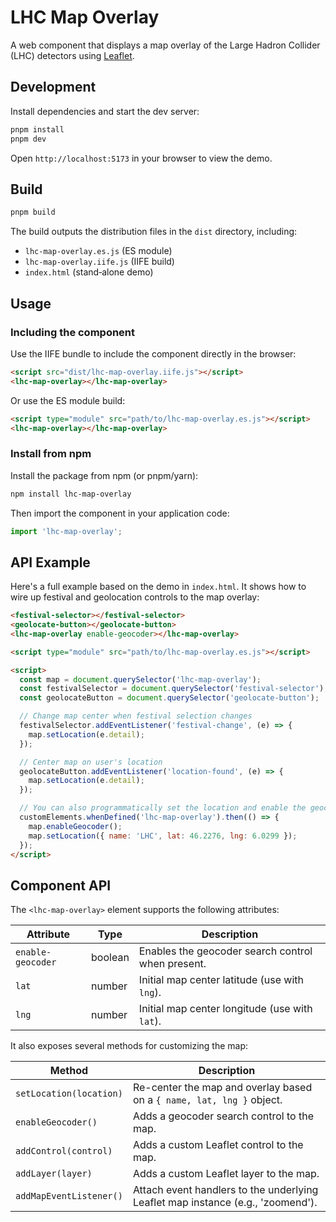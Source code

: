 # LHC Map Overlay

A web component that displays a map overlay of the Large Hadron Collider (LHC) detectors using [Leaflet](https://leafletjs.com/).

## Development

Install dependencies and start the dev server:

```bash
pnpm install
pnpm dev
```

Open `http://localhost:5173` in your browser to view the demo.

## Build

```bash
pnpm build
```

The build outputs the distribution files in the `dist` directory, including:

- `lhc-map-overlay.es.js` (ES module)
- `lhc-map-overlay.iife.js` (IIFE build)
- `index.html` (stand‑alone demo)

## Usage

### Including the component

Use the IIFE bundle to include the component directly in the browser:

```html
<script src="dist/lhc-map-overlay.iife.js"></script>
<lhc-map-overlay></lhc-map-overlay>
```

Or use the ES module build:

```html
<script type="module" src="path/to/lhc-map-overlay.es.js"></script>
<lhc-map-overlay></lhc-map-overlay>
```

### Install from npm

Install the package from npm (or pnpm/yarn):

```bash
npm install lhc-map-overlay
```

Then import the component in your application code:

```js
import 'lhc-map-overlay';
```

## API Example

Here's a full example based on the demo in `index.html`. It shows how to wire up festival and geolocation controls to the map overlay:

```html
<festival-selector></festival-selector>
<geolocate-button></geolocate-button>
<lhc-map-overlay enable-geocoder></lhc-map-overlay>

<script type="module" src="path/to/lhc-map-overlay.es.js"></script>

<script>
  const map = document.querySelector('lhc-map-overlay');
  const festivalSelector = document.querySelector('festival-selector');
  const geolocateButton = document.querySelector('geolocate-button');

  // Change map center when festival selection changes
  festivalSelector.addEventListener('festival-change', (e) => {
    map.setLocation(e.detail);
  });

  // Center map on user's location
  geolocateButton.addEventListener('location-found', (e) => {
    map.setLocation(e.detail);
  });

  // You can also programmatically set the location and enable the geocoder control if needed. But this has to be done after the component is defined.
  customElements.whenDefined('lhc-map-overlay').then(() => {
    map.enableGeocoder();
    map.setLocation({ name: 'LHC', lat: 46.2276, lng: 6.0299 });
  });
</script>
```

## Component API

The `<lhc-map-overlay>` element supports the following attributes:

| Attribute         | Type    | Description                                       |
| ----------------- | ------- | ------------------------------------------------- |
| `enable-geocoder` | boolean | Enables the geocoder search control when present. |
| `lat`             | number  | Initial map center latitude (use with `lng`).     |
| `lng`             | number  | Initial map center longitude (use with `lat`).    |

It also exposes several methods for customizing the map:

| Method                  | Description                                                                     |
| ----------------------- | ------------------------------------------------------------------------------- |
| `setLocation(location)` | Re-center the map and overlay based on a `{ name, lat, lng }` object.           |
| `enableGeocoder()`      | Adds a geocoder search control to the map.                                      |
| `addControl(control)`   | Adds a custom Leaflet control to the map.                                       |
| `addLayer(layer)`       | Adds a custom Leaflet layer to the map.                                         |
| `addMapEventListener()` | Attach event handlers to the underlying Leaflet map instance (e.g., 'zoomend'). |
